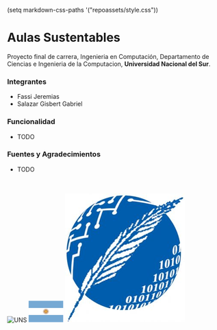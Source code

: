 (setq markdown-css-paths '("repoassets/style.css"))
# Aulas Sustentables

Proyecto final de carrera, Ingenieria en Computación, Departamento de Ciencias e Ingenieria de la Computacion, **Universidad Nacional del Sur**.

### Integrantes
* Fassi Jeremias
* Salazar Gisbert Gabriel

### Funcionalidad
* TODO

### Fuentes y Agradecimientos
* TODO

<br>
<br>

<div id="container">
   <img src="repoassets/logo-uns-square.png" alt="UNS" id="uns">  
   <img src="repoassets/bandera_argentina.png" alt="flag" id="flag">
   <img src="repoassets/dcic-logo.jpg" alt="DCIC" id="dcic">
</div>
